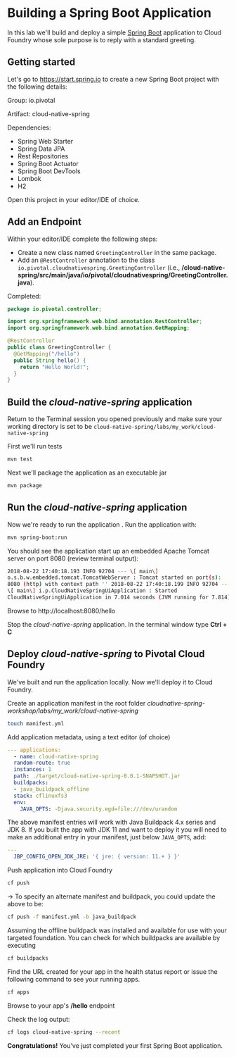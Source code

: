 # Building a Spring Boot Application

In this lab we'll build and deploy a simple [Spring Boot](https://docs.spring.io/spring-boot/docs/current/reference/htmlsingle) application to Cloud Foundry whose sole purpose is to reply with
a standard greeting.

## Getting started

Let's go to https://start.spring.io to create a new Spring Boot project with the following details:

Group: io.pivotal

Artifact: cloud-native-spring

Dependencies:

- Spring Web Starter
- Spring Data JPA
- Rest Repositories
- Spring Boot Actuator
- Spring Boot DevTools
- Lombok
- H2

Open this project in your editor/IDE of choice.

## Add an Endpoint
Within your editor/IDE complete the following steps:

* Create
a new class named `GreetingController` in the same package.
* Add an `@RestController` annotation to the class
`io.pivotal.cloudnativespring.GreetingController` (i.e.,
**/cloud-native-spring/src/main/java/io/pivotal/cloudnativespring/GreetingController.java**).

Completed:

```java
package io.pivotal.controller;

import org.springframework.web.bind.annotation.RestController;
import org.springframework.web.bind.annotation.GetMapping;

@RestController
public class GreetingController {
  @GetMapping("/hello")
  public String hello() {
    return "Hello World!";
  }
}
```

## Build the _cloud-native-spring_ application

Return to the Terminal session you opened previously and make sure your working directory is
set to be `cloud-native-spring/labs/my_work/cloud-native-spring`

First
we'll run tests
```bash
mvn test
```
Next we'll package the application as an
executable jar
```bash
mvn package
```

## Run the _cloud-native-spring_ application

Now we're ready to run the application . Run the application
with:
```bash
mvn spring-boot:run
```
You should see the application start up an
embedded Apache Tomcat server on port 8080 (review terminal output):

```bash
2018-08-22 17:40:18.193 INFO 92704 --- \[ main\]
o.s.b.w.embedded.tomcat.TomcatWebServer : Tomcat started on port(s):
8080 (http) with context path '' 2018-08-22 17:40:18.199 INFO 92704 ---
\[ main\] i.p.CloudNativeSpringUiApplication : Started
CloudNativeSpringUiApplication in 7.014 seconds (JVM running for 7.814)
```
Browse to http://localhost:8080/hello

Stop the _cloud-native-spring_
application. In the terminal window type **Ctrl + C**

## Deploy _cloud-native-spring_ to Pivotal Cloud Foundry

We've built and run the
application locally. Now we'll deploy it to Cloud Foundry.

Create an
application manifest in the root folder
*cloudnative-spring-workshop/labs/my_work/cloud-native-spring*

```bash
touch manifest.yml
```
Add application metadata, using a text editor (of choice)
```yaml
--- applications:
  - name: cloud-native-spring
  random-route: true
  instances: 1
  path: ./target/cloud-native-spring-0.0.1-SNAPSHOT.jar
  buildpacks:
  - java_buildpack_offline
  stack: cflinuxfs3
  env:
    JAVA_OPTS: -Djava.security.egd=file:///dev/urandom
```

The above manifest entries will work with Java Buildpack 4.x series and
JDK 8. If you built the app with JDK 11 and want to deploy it you will
need to make an additional entry in your manifest, just below `JAVA_OPTS`, add:
```yaml
---
  JBP_CONFIG_OPEN_JDK_JRE: '{ jre: { version: 11.+ } }'
```

Push application into Cloud Foundry
```bash
cf push
```

-&gt; To specify an
alternate manifest and buildpack, you could update the above to be:
```bash
cf push -f manifest.yml -b java_buildpack
```
Assuming the offline
buildpack was installed and available for use with your targeted
foundation. You can check for which buildpacks are available by
executing
```bash
cf buildpacks
```
Find the URL created for your app in the
health status report or issue the following command to see your running apps.

```bash
cf apps
```

Browse to your app's **/hello** endpoint

Check the
log output:

```bash
cf logs cloud-native-spring --recent
```
<b>Congratulations!</b>
You’ve just completed your first Spring Boot application.
